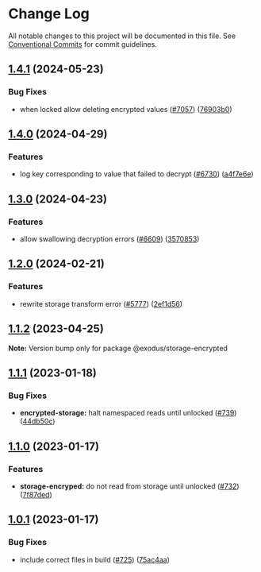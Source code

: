 # Change Log

All notable changes to this project will be documented in this file.
See [Conventional Commits](https://conventionalcommits.org) for commit guidelines.

## [1.4.1](https://github.com/ExodusMovement/exodus-hydra/compare/@exodus/storage-encrypted@1.4.0...@exodus/storage-encrypted@1.4.1) (2024-05-23)

### Bug Fixes

- when locked allow deleting encrypted values ([#7057](https://github.com/ExodusMovement/exodus-hydra/issues/7057)) ([76903b0](https://github.com/ExodusMovement/exodus-hydra/commit/76903b0dd0e6b29abd598d54eff097589002bd2f))

## [1.4.0](https://github.com/ExodusMovement/exodus-hydra/compare/@exodus/storage-encrypted@1.3.0...@exodus/storage-encrypted@1.4.0) (2024-04-29)

### Features

- log key corresponding to value that failed to decrypt ([#6730](https://github.com/ExodusMovement/exodus-hydra/issues/6730)) ([a4f7e6e](https://github.com/ExodusMovement/exodus-hydra/commit/a4f7e6e238df53805e4e313e8d04ae5828dc2468))

## [1.3.0](https://github.com/ExodusMovement/exodus-hydra/compare/@exodus/storage-encrypted@1.2.0...@exodus/storage-encrypted@1.3.0) (2024-04-23)

### Features

- allow swallowing decryption errors ([#6609](https://github.com/ExodusMovement/exodus-hydra/issues/6609)) ([3570853](https://github.com/ExodusMovement/exodus-hydra/commit/3570853e3748ffb632375b4b1331f9c55bb70010))

## [1.2.0](https://github.com/ExodusMovement/exodus-hydra/compare/@exodus/storage-encrypted@1.1.2...@exodus/storage-encrypted@1.2.0) (2024-02-21)

### Features

- rewrite storage transform error ([#5777](https://github.com/ExodusMovement/exodus-hydra/issues/5777)) ([2ef1d56](https://github.com/ExodusMovement/exodus-hydra/commit/2ef1d5658b169a4fdc323afac699f6da20b12d1a))

## [1.1.2](https://github.com/ExodusMovement/exodus-hydra/compare/@exodus/storage-encrypted@1.1.1...@exodus/storage-encrypted@1.1.2) (2023-04-25)

**Note:** Version bump only for package @exodus/storage-encrypted

## [1.1.1](https://github.com/ExodusMovement/exodus-hydra/compare/@exodus/storage-encrypted@1.1.0...@exodus/storage-encrypted@1.1.1) (2023-01-18)

### Bug Fixes

- **encrypted-storage:** halt namespaced reads until unlocked ([#739](https://github.com/ExodusMovement/exodus-hydra/issues/739)) ([44db50c](https://github.com/ExodusMovement/exodus-hydra/commit/44db50ca8ae55c700b83c6bafe34bf3289dbb70f))

## [1.1.0](https://github.com/ExodusMovement/exodus-hydra/compare/@exodus/storage-encrypted@1.0.1...@exodus/storage-encrypted@1.1.0) (2023-01-17)

### Features

- **storage-encryped:** do not read from storage until unlocked ([#732](https://github.com/ExodusMovement/exodus-hydra/issues/732)) ([7f87ded](https://github.com/ExodusMovement/exodus-hydra/commit/7f87deddd5ea8f12298258d4d7480b8975a848dc))

## [1.0.1](https://github.com/ExodusMovement/exodus-hydra/compare/@exodus/storage-encrypted@1.0.0...@exodus/storage-encrypted@1.0.1) (2023-01-17)

### Bug Fixes

- include correct files in build ([#725](https://github.com/ExodusMovement/exodus-hydra/issues/725)) ([75ac4aa](https://github.com/ExodusMovement/exodus-hydra/commit/75ac4aa84f5f99adfba6cdb1d9490099b5689267))
